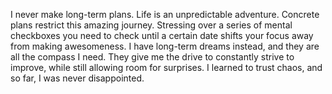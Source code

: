

I never make long-term plans. Life is an unpredictable adventure. Concrete plans restrict this amazing
journey. Stressing over a series of mental checkboxes you need to check until a certain date shifts your focus
away from making awesomeness. I have long-term dreams instead, and they are all the compass I need. They give
me the drive to constantly strive to improve, while still allowing room for surprises. I learned to trust
chaos, and so far, I was never disappointed.